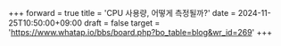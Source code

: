 +++
forward = true
title = 'CPU 사용량, 어떻게 측정될까?'
date = 2024-11-25T10:50:00+09:00
draft = false
target = 'https://www.whatap.io/bbs/board.php?bo_table=blog&wr_id=269'
+++

